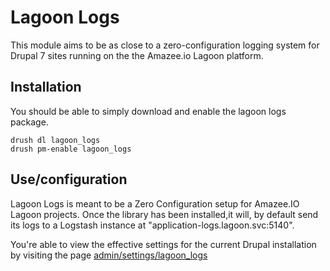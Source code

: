 # Lagoon Logs

This module aims to be as close to a zero-configuration logging system for Drupal 7 sites running on the the Amazee.io Lagoon platform.


## Installation

You should be able to simply download and enable the lagoon logs package.

```
drush dl lagoon_logs
drush pm-enable lagoon_logs
```


## Use/configuration

Lagoon Logs is meant to be a Zero Configuration setup for Amazee.IO Lagoon projects.
Once the library has been installed,it will, by default send its logs to a Logstash instance at "application-logs.lagoon.svc:5140".

You're able to view the effective settings for the current Drupal installation by visiting the page [admin/settings/lagoon_logs](admin/settings/lagoon_logs)
